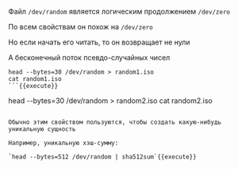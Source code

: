 Файл `/dev/random` является логическим продолжением `/dev/zero`

По всем свойствам он похож на `/dev/zero`

Но если начать его читать, то он возвращает не нули

А бесконечный поток псевдо-случайных чисел

```
head --bytes=30 /dev/random > random1.iso
cat random1.iso
```{{execute}}

```
head --bytes=30 /dev/random > random2.iso
cat random2.iso
```{{execute}}

Обычно этим свойством пользуются, чтобы создать какую-нибудь уникальную сущность

Например, уникальную хэш-сумму:

`head --bytes=512 /dev/random | sha512sum`{{execute}}